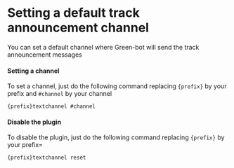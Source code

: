 # Setting a default track announcement channel

You can set a default channel where Green-bot will send the track announcement messages

#### Setting a channel

To set a channel, just do the following command replacing `{prefix}` by your prefix and `#channel` by your channel

`{prefix}textchannel #channel`

#### Disable the plugin

To disable the plugin, just do the following command replacing `{prefix}` by your prefix=

`{prefix}textchannel reset`
